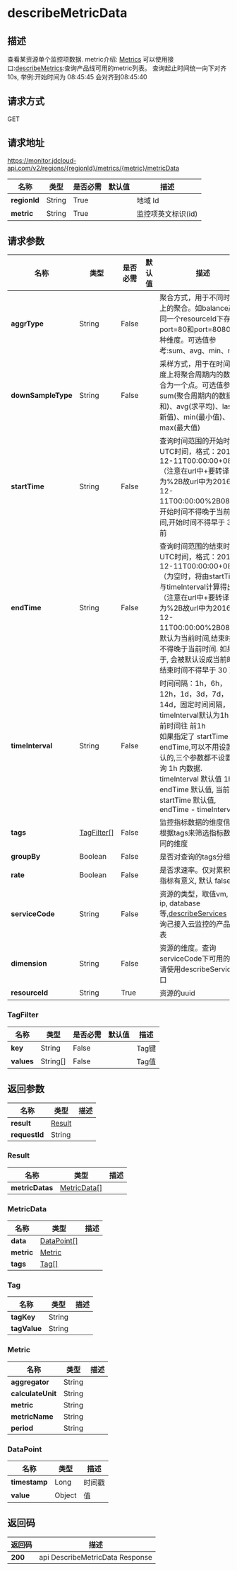 # describeMetricData


## 描述
查看某资源单个监控项数据.
metric介绍: <a href="https://docs.jdcloud.com/cn/monitoring/metrics">Metrics</a>
可以使用接口:<a href="https://docs.jdcloud.com/cn/monitoring/metrics">describeMetrics</a>:查询产品线可用的metric列表。
查询起止时间统一向下对齐10s, 举例:开始时间为 08:45:45 会对齐到08:45:40


## 请求方式
GET

## 请求地址
https://monitor.jdcloud-api.com/v2/regions/{regionId}/metrics/{metric}/metricData

|名称|类型|是否必需|默认值|描述|
|---|---|---|---|---|
|**regionId**|String|True| |地域 Id|
|**metric**|String|True| |监控项英文标识(id)|

## 请求参数
|名称|类型|是否必需|默认值|描述|
|---|---|---|---|---|
|**aggrType**|String|False| |聚合方式，用于不同时间轴上的聚合。如balance产品同一个resourceId下存在port=80和port=8080等多种维度。可选值参考:sum、avg、min、max|
|**downSampleType**|String|False| |采样方式，用于在时间轴维度上将聚合周期内的数据聚合为一个点。可选值参考：sum(聚合周期内的数据求和)、avg(求平均)、last(最新值)、min(最小值)、max(最大值)|
|**startTime**|String|False| |查询时间范围的开始时间， UTC时间，格式：2016-12-11T00:00:00+0800（注意在url中+要转译为%2B故url中为2016-12-11T00:00:00%2B0800）<br>开始时间不得晚于当前时间,开始时间不得早于 30 天前<br>|
|**endTime**|String|False| |查询时间范围的结束时间, UTC时间，格式：2016-12-11T00:00:00+0800（为空时，将由startTime与timeInterval计算得出）（注意在url中+要转译为%2B故url中为2016-12-11T00:00:00%2B0800）<br>默认为当前时间,结束时间不得晚于当前时间. 如果晚于, 会被默认设成当前时间, 结束时间不得早于 30 天前.<br>|
|**timeInterval**|String|False| |时间间隔：1h，6h，12h，1d，3d，7d，14d，固定时间间隔，timeInterval默认为1h，当前时间往 前1h<br>如果指定了 startTime 和 endTime,可以不用设置. 默认的,三个参数都不设置查询 1h 内数据.<br>timeInterval 默认值 1h<br>endTime 默认值, 当前时间<br>startTime 默认值,  endTime - timeInterval<br>|
|**tags**|[TagFilter[]](#tagfilter)|False| |监控指标数据的维度信息,根据tags来筛选指标数据不同的维度|
|**groupBy**|Boolean|False| |是否对查询的tags分组|
|**rate**|Boolean|False| |是否求速率。仅对累积类型指标有意义, 默认 false|
|**serviceCode**|String|False| |资源的类型，取值vm, lb, ip, database 等,<a href="https://docs.jdcloud.com/cn/monitoring/api/describeservices?content=API&SOP=JDCloud">describeServices</a>：查询己接入云监控的产品线列表|
|**dimension**|String|False| |资源的维度。查询serviceCode下可用的维度请使用describeServices接口|
|**resourceId**|String|True| |资源的uuid|

### <div id="TagFilter">TagFilter</div>
|名称|类型|是否必需|默认值|描述|
|---|---|---|---|---|
|**key**|String|False| |Tag键|
|**values**|String[]|False| |Tag值|

## 返回参数
|名称|类型|描述|
|---|---|---|
|**result**|[Result](#result)| |
|**requestId**|String| |

### <div id="Result">Result</div>
|名称|类型|描述|
|---|---|---|
|**metricDatas**|[MetricData[]](#metricdata)| |
### <div id="MetricData">MetricData</div>
|名称|类型|描述|
|---|---|---|
|**data**|[DataPoint[]](#datapoint)| |
|**metric**|[Metric](#metric)| |
|**tags**|[Tag[]](#tag)| |
### <div id="Tag">Tag</div>
|名称|类型|描述|
|---|---|---|
|**tagKey**|String| |
|**tagValue**|String| |
### <div id="Metric">Metric</div>
|名称|类型|描述|
|---|---|---|
|**aggregator**|String| |
|**calculateUnit**|String| |
|**metric**|String| |
|**metricName**|String| |
|**period**|String| |
### <div id="DataPoint">DataPoint</div>
|名称|类型|描述|
|---|---|---|
|**timestamp**|Long|时间戳|
|**value**|Object|值|

## 返回码
|返回码|描述|
|---|---|
|**200**|api DescribeMetricData Response|

